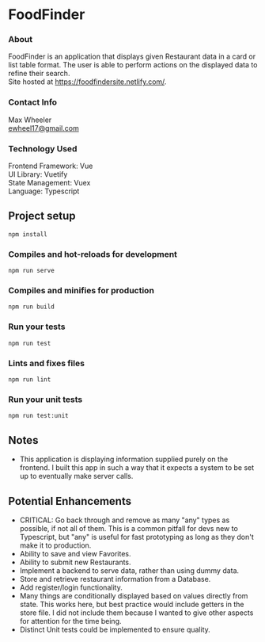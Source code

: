 # FoodFinder

### About
FoodFinder is an application that displays given Restaurant data in a card or 
list table format. The user is able to perform actions on the displayed data
to refine their search. <br/>
Site hosted at https://foodfindersite.netlify.com/.

### Contact Info
Max Wheeler <br/>
ewheel17@gmail.com <br/>

### Technology Used
Frontend Framework: Vue<br/>
UI Library: Vuetify<br/>
State Management: Vuex<br/>
Language: Typescript<br/>

## Project setup
```
npm install
```

### Compiles and hot-reloads for development
```
npm run serve
```

### Compiles and minifies for production
```
npm run build
```

### Run your tests
```
npm run test
```

### Lints and fixes files
```
npm run lint
```

### Run your unit tests
```
npm run test:unit
```

## Notes
* This application is displaying information supplied purely on the frontend. I built this 
app in such a way that it expects a system to be set up to eventually make server calls.

## Potential Enhancements
* CRITICAL: Go back through and remove as many "any" types as possible, if not all of them.
This is a common pitfall for devs new to Typescript, but "any" is useful for fast prototyping as long as they don't make it
to production.
* Ability to save and view Favorites.
* Ability to submit new Restaurants.
* Implement a backend to serve data, rather than using dummy data.
* Store and retrieve restaurant information from a Database.
* Add register/login functionality.
* Many things are conditionally displayed based on values directly from state. This works here,
but best practice would include getters in the store file. I did not include them because I wanted
to give other aspects for attention for the time being.
* Distinct Unit tests could be implemented to ensure quality.
